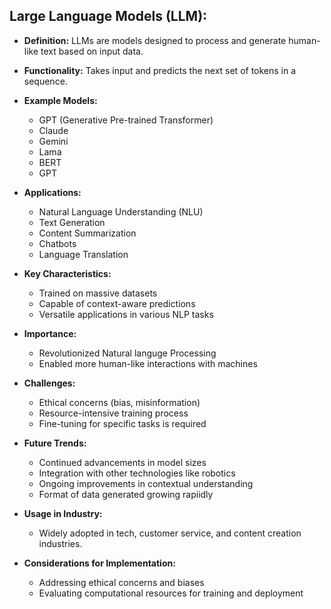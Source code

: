 ## Large Language Models (LLM):

- **Definition:** LLMs are models designed to process and generate human-like text based on input data.

- **Functionality:** Takes input and predicts the next set of tokens in a sequence.

- **Example Models:**
  - GPT (Generative Pre-trained Transformer)
  - Claude
  - Gemini
  - Lama
  - BERT
  - GPT

- **Applications:**
  - Natural Language Understanding (NLU)
  - Text Generation
  - Content Summarization
  - Chatbots
  - Language Translation

- **Key Characteristics:**
  - Trained on massive datasets
  - Capable of context-aware predictions
  - Versatile applications in various NLP tasks

- **Importance:**
  - Revolutionized Natural languge Processing
  - Enabled more human-like interactions with machines

- **Challenges:**
  - Ethical concerns (bias, misinformation)
  - Resource-intensive training process
  - Fine-tuning for specific tasks is required

- **Future Trends:**
  - Continued advancements in model sizes
  - Integration with other technologies like robotics
  - Ongoing improvements in contextual understanding
  - Format of data generated growing rapiidly

- **Usage in Industry:**
  - Widely adopted in tech, customer service, and content creation industries.

- **Considerations for Implementation:**
  - Addressing ethical concerns and biases
  - Evaluating computational resources for training and deployment